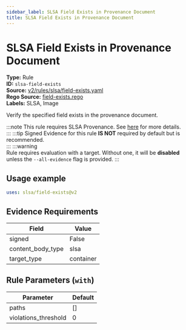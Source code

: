 ```yaml
---
sidebar_label: SLSA Field Exists in Provenance Document
title: SLSA Field Exists in Provenance Document
---  
```

# SLSA Field Exists in Provenance Document  
**Type:** Rule  
**ID:** `slsa-field-exists`  
**Source:** [v2/rules/slsa/field-exists.yaml](https://github.com/scribe-public/sample-policies/blob/main/v2/rules/slsa/field-exists.yaml)  
**Rego Source:** [field-exists.rego](https://github.com/scribe-public/sample-policies/blob/main/v2/rules/slsa/field-exists.rego)  
**Labels:** SLSA, Image  

Verify the specified field exists in the provenance document.

:::note 
This rule requires SLSA Provenance. See [here](/docs/valint/help/valint_slsa) for more details.  
::: 
:::tip 
Signed Evidence for this rule **IS NOT** required by default but is recommended.  
::: 
:::warning  
Rule requires evaluation with a target. Without one, it will be **disabled** unless the `--all-evidence` flag is provided.
::: 

## Usage example

```yaml
uses: slsa/field-exists@v2
```

## Evidence Requirements  
| Field | Value |
|-------|-------|
| signed | False |
| content_body_type | slsa |
| target_type | container |

## Rule Parameters (`with`)  
| Parameter | Default |
|-----------|---------|
| paths | [] |
| violations_threshold | 0 |

